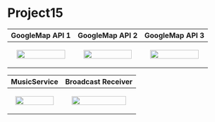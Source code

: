 # Project15


|GoogleMap API 1|GoogleMap API 2|GoogleMap API 3|
|---|---|---|
|<p align="center"><img src = "https://user-images.githubusercontent.com/97438155/226910234-d44aad89-99b4-4fe3-b5a6-afa303dbf4ba.png" width="90%" height="90%"></p>|<p align="center"><img src = "https://user-images.githubusercontent.com/97438155/226910249-bd12b8e1-ff9c-4b9d-8909-5c2eceedce29.png" width="90%" height="90%"></p>|<p align="center"><img src = "https://user-images.githubusercontent.com/97438155/226910254-a2ad3214-4038-41b9-b5d1-e48151691331.png" width="90%" height="90%"></p>|

|MusicService|Broadcast Receiver|
|---|---|
|<p align="center"><img src = "https://user-images.githubusercontent.com/97438155/227714463-852eeb3d-17d9-41da-8d63-cc83dd285c70.png" width="90%" height="90%"></p>|<p align="center"><img src = "https://user-images.githubusercontent.com/97438155/227714464-c5e2266e-285b-4d1e-b754-95af2e35060c.png" width="90%" height="90%"></p>|
